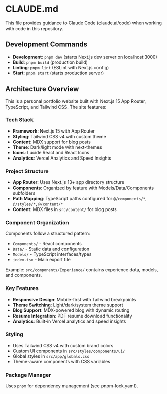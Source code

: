 # CLAUDE.md

This file provides guidance to Claude Code (claude.ai/code) when working with code in this repository.

## Development Commands

- **Development**: `pnpm dev` (starts Next.js dev server on localhost:3000)
- **Build**: `pnpm build` (production build)
- **Linting**: `pnpm lint` (ESLint with Next.js config)
- **Start**: `pnpm start` (starts production server)

## Architecture Overview

This is a personal portfolio website built with Next.js 15 App Router, TypeScript, and Tailwind CSS. The site features:

### Tech Stack
- **Framework**: Next.js 15 with App Router
- **Styling**: Tailwind CSS v4 with custom theme
- **Content**: MDX support for blog posts
- **Theme**: Dark/light mode with next-themes
- **Icons**: Lucide React and React Icons
- **Analytics**: Vercel Analytics and Speed Insights

### Project Structure
- **App Router**: Uses Next.js 13+ app directory structure
- **Components**: Organized by feature with Models/Data/Components subfolders
- **Path Mapping**: TypeScript paths configured for `@/components/*`, `@/styles/*`, `@/content/*`
- **Content**: MDX files in `src/content/` for blog posts

### Component Organization
Components follow a structured pattern:
- `Components/` - React components
- `Data/` - Static data and configuration
- `Models/` - TypeScript interfaces/types
- `index.tsx` - Main export file

Example: `src/components/Experience/` contains experience data, models, and components.

### Key Features
- **Responsive Design**: Mobile-first with Tailwind breakpoints
- **Theme Switching**: Light/dark/system theme support
- **Blog Support**: MDX-powered blog with dynamic routing
- **Resume Integration**: PDF resume download functionality
- **Analytics**: Built-in Vercel analytics and speed insights

### Styling
- Uses Tailwind CSS v4 with custom brand colors
- Custom UI components in `src/styles/components/ui/`
- Global styles in `src/app/globals.css`
- Theme-aware components with CSS variables

### Package Manager
Uses `pnpm` for dependency management (see pnpm-lock.yaml).